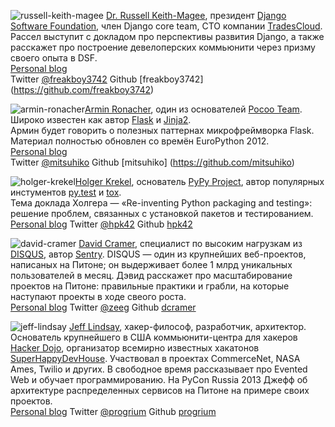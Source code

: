 ![russell-keith-magee](http://dropbucket.ru/pyconru/speakers/russell-keith-magee) [Dr. Russell Keith-Magee](http://cecinestpasun.com), президент [Django Software Foundation](https://www.djangoproject.com/foundation/), член Django core team, CTO компании [TradesCloud](http://tradescloud.com/).  
Рассел выступит с докладом про перспективы развития Django, а также расскажет про построение девелоперских коммьюнити через призму своего опыта в DSF.  
[Personal blog](http://cecinestpasun.com/)  
Twitter [@freakboy3742](https://twitter.com/freakboy3742) 
Github [freakboy3742] (https://github.com/freakboy3742)

![armin-ronacher](http://dropbucket.ru/pyconru/speakers/armin-ronacher)[Armin Ronacher](http://lucumr.pocoo.org), один из основателей [Pocoo Team](http://www.pocoo.org/). Широко известен как автор [Flask](http://flask.pocoo.org/) и [Jinja2](http://www.pocoo.org/projects/jinja2/#jinja2).  
Армин будет говорить о полезных паттернах микрофреймворка Flask. Материал полностью обновлен со времён EuroPython 2012.  
[Personal blog](http://lucumr.pocoo.org)  
Twitter [@mitsuhiko](https://twitter.com/mitsuhiko) 
Github [mitsuhiko] (https://github.com/mitsuhiko)

![holger-krekel](http://dropbucket.ru/pyconru/speakers/holger-krekel)[Holger Krekel](http://holgerkrekel.net/), основатель [PyPy Project](http://pypy.org/), автор популярных инстументов [py.test](http://pytest.org/latest/) и [tox](http://codespeak.net/tox/).  
Тема доклада Холгера — «Re-inventing Python packaging and testing»: решение проблем, связанных с установкой пакетов и тестированием.  
[Personal blog](http://holgerkrekel.net/) 
Twitter [@hpk42](https://twitter.com/hpk42) 
Github [hpk42](https://github.com/hpk42)

![david-cramer](http://dropbucket.ru/pyconru/speakers/david-cramer) [David Cramer](http://justcramer.com/), специалист по высоким нагрузкам из [DISQUS](http://disqus.com/), автор [Sentry](https://www.getsentry.com). 
DISQUS — один из крупнейших веб-проектов, написаных на Питоне; он выдерживает более 1 млрд уникальных пользователей в месяц. Дэвид расскажет про масштабирование проектов на Питоне: правильные практики и грабли, на которые наступают проекты в ходе свеого роста.  
[Personal blog](http://justcramer.com/) 
Twitter [@zeeg](https://twitter.com/zeeg) 
Github [dcramer](https://github.com/dcramer)

![jeff-lindsay](http://dropbucket.ru/pyconru/speakers/jeff-lindsay) [Jeff Lindsay](http://progrium.com), хакер-философ, разработчик, архитектор.  
Основатель крупнейшего в США коммьюнити-центра для хакеров [Hacker Dojo](http://www.hackerdojo.com), организатор всемирно известных хакатонов [SuperHappyDevHouse](http://superhappydevhouse.org). 
Участвовал в проектах CommerceNet, NASA Ames, Twilio и других. В свободное время рассказывает про Evented Web и обучает программированию. На PyCon Russia 2013 Джефф об архитектуре распределенных сервисов на Питоне на примере своих проектов.  
[Personal blog](http://progrium.com) 
Twitter [@progrium](https://twitter.com/progrium) 
Github [progrium](https://github.com/progrium)
